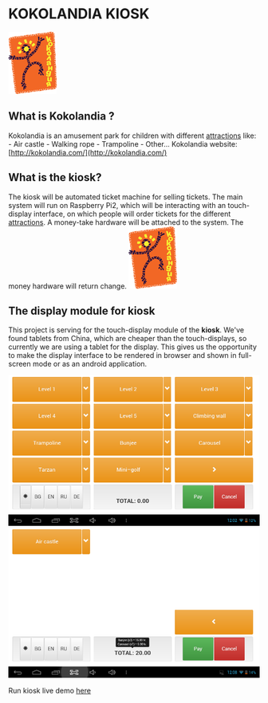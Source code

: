 # KOKOLANDIA KIOSK
![Screenshot 1](readme/kokolandia.png)
## What is Kokolandia ?

Kokolandia is an amusement park for children with different <u>attractions</u> like:
	- Air castle
	- Walking rope
	- Trampoline
	- Other...
Kokolandia website: [http://kokolandia.com/](http://kokolandia.com/)

## What is the kiosk?

The kiosk will be automated ticket machine for selling tickets. The main system will run on Raspberry Pi2, which will be
interacting with an touch-display interface, on which people will order tickets for the different <u>attractions</u>.
A money-take hardware will be attached to the system. The money hardware will return change.
![Screenshot 1](readme/kokolandia.png)	

## The display module for kiosk

This project is serving for the touch-display module of the **kiosk**. We've found tablets from China, 
which are cheaper than the touch-displays, so currently we are using a tablet for the display. This gives us the
opportunity to make the display interface to be rendered in browser and shown in full-screen mode or as an android
application.

![Screenshot 1](readme/screenshot_01.png)  ![Screenshot 2](readme/screenshot_02.png)


Run kiosk live demo [here](http://www.viki3d.com/demos/kiosk)